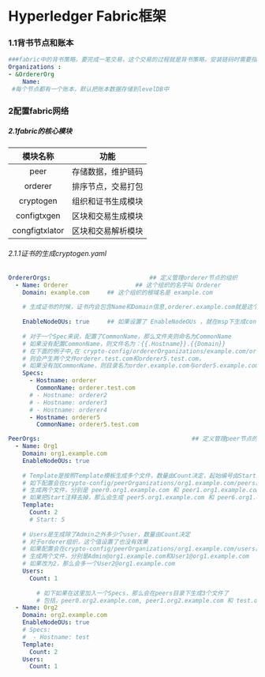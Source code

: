 # Hyperledger Fabric框架

### 1.1背书节点和账本

```yaml
###fabric中的背书策略，要完成一笔交易，这个交易的过程就是背书策略，安装链码时需要指定背书策略好，交易提案会发送给组织a和组织b的节点。
Organizations :
- &OrdererOrg
    Name:
 #每个节点都有一个账本，默认把账本数据存储到levelDB中
```

### 2配置fabric网络

##### 2.1fabric的核心模块

|    模块名称    |        功能        |
| :------------: | :----------------: |
|      peer      | 存储数据，维护链码 |
|    orderer     | 排序节点，交易打包 |
|   cryptogen    | 组织和证书生成模块 |
|  configtxgen   | 区块和交易生成模块 |
| congfigtxlator | 区块和交易解析模块 |

###### 2.1.1证书的生成cryptogen.yaml



```yaml
OrdererOrgs:							## 定义管理orderer节点的组织
  - Name: Orderer					## 这个组织的名字叫 Orderer
    Domain: example.com		## 这个组织的根域名是 example.com 
    
    # 生成证书的时候，证书内会包含Name和Domain信息,orderer.example.com就是这个组织的地址
    
    EnableNodeOUs: true		## 如果设置了 EnableNodeOUs ，就在msp下生成config.yaml文件
    
    # 对于一个Spec来说，配置了CommonName，那么文件夹则命名为CommonName
    # 如果没有配置CommonName，则文件名为：{{.Hostname}}.{{Domain}}
    # 在下面的例子中,在 crypto-config/ordererOrganizations/example.com/orderers 目录下
    # 则会产生两个文件orderer.test.com和orderer5.test.com，
    # 如果没有加CommonName，则目录名为order.example.com与order5.example.comn
    Specs:
      - Hostname: orderer
        CommonName: orderer.test.com
      # - Hostname: orderer2
      # - Hostname: orderer3
      # - Hostname: orderer4
      - Hostname: orderer5
        CommonName: orderer5.test.com

PeerOrgs:											## 定义管理peer节点的组织
  - Name: Org1								
    Domain: org1.example.com	
    EnableNodeOUs: true
  	
  	# Template是按照Template模板生成多个文件，数量由Count决定，起始编号由Start决定
  	# 如下配置会在crypto-config/peerOrganizations/org1.example.com/peers目录下，
  	# 生成两个文件，分别是 peer0.org1.example.com 和 peer1.org1.example.com
  	# 如果把Start注释去掉，那么会生成 peer5.org1.example.com 和 peer6.org1.example.com
    Template:
      Count: 2
      # Start: 5
      
    # Users是生成除了Admin之外多少个user，数量由Count决定
    # 对于orderer组织，这个值设置了也没有效果
    # 如果配置会在crypto-config/peerOrganizations/org1.example.com/users目录下，
    # 生成两个文件，分别是Admin@org1.example.com和User1@org1.example.com
    # 如果改为2，那么会多一个User2@org1.example.com
    Users:
      Count: 1
	
		# 如下如果在这里加入一个Specs，那么会在peers目录下生成3个文件了
		# 包括，peer0.org2.example.com, peer1.org2.example.com 和 test.org2.example.com
  - Name: Org2
    Domain: org2.example.com
    EnableNodeOUs: true
    # Specs:
    #  - Hostname: test
    Template:
      Count: 2
    Users:
      Count: 1

```

